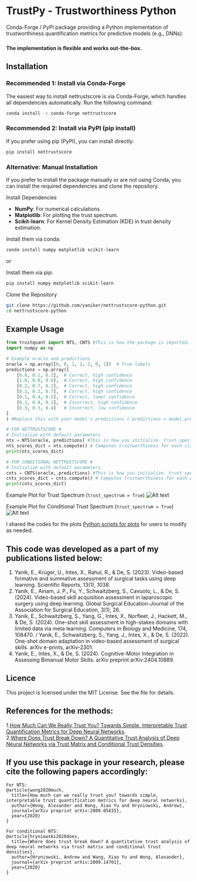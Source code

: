 # TrustPy - Trustworthiness Python

Conda-Forge / PyPI package providing a Python implementation of trustworthiness quantification metrics for predictive models (e.g., DNNs):   

###
**The implementation is flexible and works out-the-box.**
###

## Installation
### Recommended 1: Install via Conda-Forge
The easiest way to install nettrustscore is via Conda-Forge, which handles all dependencies automatically. Run the following command:
```bash
conda install -c conda-forge nettrustscore
```

### Recommended 2: Install via PyPI (pip install)
If you prefer using pip (PyPI), you can install directly:
```bash
pip install nettrustscore
```

### Alternative: Manual Installation
If you prefer to install the package manually or are not using Conda, you can install the required dependencies and clone the repository.

Install Dependencies
- **NumPy**: For numerical calculations.
- **Matplotlib**: For plotting the trust spectrum.
- **Scikit-learn**: For Kernel Density Estimation (KDE) in trust density estimation.

Install them via conda:

```bash
conda install numpy matplotlib scikit-learn
```

or


Install them via pip:

```bash
pip install numpy matplotlib scikit-learn
```

Clone the Repository
```bash
git clone https://github.com/yaniker/nettrustscore-python.git
cd nettrustscore-python
```

## Example Usage
```python
from trustquant import NTS, CNTS #This is how the package is imported.
import numpy as np

# Example oracle and predictions
oracle = np.array([0, 0, 1, 2, 2, 0, 1])  # True labels
predictions = np.array([
    [0.8, 0.1, 0.1],  # Correct, high confidence
    [1.0, 0.0, 0.0],  # Correct, high confidence
    [0.2, 0.7, 0.1],  # Correct, high confidence
    [0.1, 0.2, 0.7],  # Correct, high confidence
    [0.1, 0.4, 0.5],  # Correct, lower confidence
    [0.1, 0.8, 0.1],  # Incorrect, high confidence
    [0.3, 0.3, 0.4]   # Incorrect, low confidence
]
) #Replace this with your model's predictions (`predictions = model.predict()`)

# FOR NETTRUSTSCORE #
# Initialize with default parameters
nts = NTS(oracle, predictions) #This is how you initialize. trust_spectrum = True will save trust spectrum to the directory under "trust_spectrum.png"
nts_scores_dict = nts.compute() # Computes trustworthiness for each class and overall.
print(nts_scores_dict)

# FOR CONDITIONAL NETTRUSTSCORE #
# Initialize with default parameters
cnts = CNTS(oracle, predictions) #This is how you initialize. trust_spectrum = True will save trust spectrum to the directory under "trust_spectrum.png" and "conditional_trust_densities.png"
cnts_scores_dict = cnts.compute() # Computes trustworthiness for each class and overall.
print(cnts_scores_dict)
```

Example Plot for Trust Spectrum (`trust_spectrum = True`)
![Alt text](./assets/trust_spectrum.png)

Example Plot for Conditional Trust Spectrum (`trust_spectrum = True`)
![Alt text](./assets/conditional_trust_densities.png)

I shared the codes for the plots [Python scripts for plots](./assets/plots.py) for users to modify as needed.

## This code was developed as a part of my publications listed below:  
1. Yanik, E., Kruger, U., Intes, X., Rahul, R., & De, S. (2023). Video-based formative and summative assessment of surgical tasks using deep learning. Scientific Reports, 13(1), 1038.
2. Yanik, E., Ainam, J. P., Fu, Y., Schwaitzberg, S., Cavuoto, L., & De, S. (2024). Video-based skill acquisition assessment in laparoscopic surgery using deep learning. Global Surgical Education-Journal of the Association for Surgical Education, 3(1), 26.
3. Yanik, E., Schwaitzberg, S., Yang, G., Intes, X., Norfleet, J., Hackett, M., & De, S. (2024). One-shot skill assessment in high-stakes domains with limited data via meta learning. Computers in Biology and Medicine, 174, 108470. / Yanik, E., Schwaitzberg, S., Yang, J., Intes, X., & De, S. (2022). One-shot domain adaptation in video-based assessment of surgical skills. arXiv e-prints, arXiv-2301.
4. Yanik, E., Intes, X., & De, S. (2024). Cognitive-Motor Integration in Assessing Bimanual Motor Skills. arXiv preprint arXiv:2404.10889.

## Licence
This project is licensed under the MIT License. See the  file for details.

## References for the methods:  
1.[How Much Can We Really Trust You? Towards Simple, Interpretable Trust Quantification Metrics for Deep Neural Networks](https://arxiv.org/pdf/2009.05835).  
2.[Where Does Trust Break Down? A Quantitative Trust Analysis of Deep Neural Networks via Trust Matrix and Conditional Trust Densities](https://arxiv.org/pdf/2009.14701).  

## If you use this package in your research, please cite the following papers accordingly:  

```
For NTS:
@article{wong2020much,
  title={How much can we really trust you? towards simple, interpretable trust quantification metrics for deep neural networks},
  author={Wong, Alexander and Wang, Xiao Yu and Hryniowski, Andrew},
  journal={arXiv preprint arXiv:2009.05835},
  year={2020}
}

For conditional NTS:
@article{hryniowski2020does,
  title={Where does trust break down? A quantitative trust analysis of deep neural networks via trust matrix and conditional trust densities},
  author={Hryniowski, Andrew and Wang, Xiao Yu and Wong, Alexander},
  journal={arXiv preprint arXiv:2009.14701},
  year={2020}
}

```
